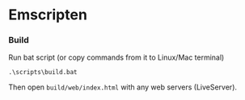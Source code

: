 # Emscripten

### Build

Run bat script (or copy commands from it to Linux/Mac terminal)
```
.\scripts\build.bat
```

Then open `build/web/index.html` with any web servers (LiveServer).
